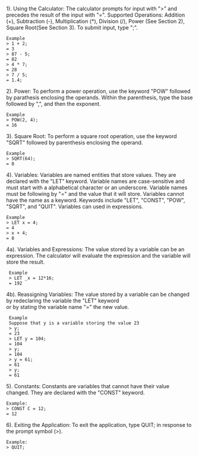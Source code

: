 1). Using the Calculator:
    The calculator prompts for input with ">" and precedes the result of the input with "=".
    Supported Operations: Addition (+), Subtraction (-), Multiplication (*), Division (/), Power (See Section 2), Square Root(See Section 3).
    To submit input, type ";".
    
    Example
    > 1 + 2;
    = 3
    > 87 - 5;
    = 82
    > 4 * 7;
    = 28
    > 7 / 5;
    = 1.4;

2). Power:
    To perform a power operation, use the keyword "POW" followed by parathesis enclosing the operands. 
    Within the parenthesis, type the base followed by ",", and then the exponent.
    
    Example
    > POW(2, 4);
    = 16

3). Square Root:
    To perform a square root operation, use the keyword "SQRT" followed by parenthesis enclosing the operand.
    
    Example
    > SQRT(64);
    = 8

4). Variables:
    Variables are named entities that store values.
    They are declared with the "LET" keyword.
    Variable names are case-sensitive and must start with a alphabetical character or an underscore.
    Variable names must be following by "=" and the value that it will store.
    Variables cannot have the name as a keyword. Keywords include "LET", "CONST", "POW", "SQRT", and "QUIT".
    Variables can used in expressions.
  
    Example
    > LET x = 4;
    = 4
    > x + 4;
    = 8
    
4a). Variables and Expressions:
     The value stored by a variable can be an expression.
     The calculator will evaluate the expression and the variable will store the result.
     
     Example
     > LET _x = 12*16;
     = 192
     
4b). Reassigning Variables:
     The value stored by a variable can be changed by redeclaring the variable the "LET" keyword  
     or by stating the variable name "=" the new value.
     
     Example
     Suppose that y is a variable storing the value 23
     > y;
     = 23
     > LET y = 104;
     = 104
     > y;
     = 104
     > y = 61;
     = 61
     > y;
     = 61
     
5). Constants:
    Constants are variables that cannot have their value changed.
    They are declared with the "CONST" keyword.
    
    Example: 
    > CONST C = 12; 
    = 12
    
6). Exiting the Application:
    To exit the application, type QUIT; in response to the prompt symbol (>).
    
    Example: 
    > QUIT;
